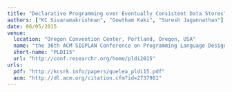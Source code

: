 ```yaml
---
title: "Declarative Programming over Eventually Consistent Data Stores"
authors: ["KC Sivaramakrishnan", "Gowtham Kaki", "Suresh Jagannathan"]
date: 06/05/2015
venue:
  location: "Oregon Convention Center, Portland, Oregon, USA"
  name: "the 36th ACM SIGPLAN Conference on Programming Language Design and Implementation"
  short-name: "PLDI15"
  url: "http://conf.researchr.org/home/pldi2015"
urls:
  pdf: "http://kcsrk.info/papers/quelea_pldi15.pdf"
  acm: "http://dl.acm.org/citation.cfm?id=2737981"
---
```

